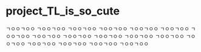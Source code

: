 # project_TL_is_so_cute
ㄱㅇㅇㄱㅇㅇ ㄱㅇㅇㄱㅇㅇ ㄱㅇㅇㄱㅇㅇ ㄱㅇㅇㄱㅇㅇ ㄱㅇㅇㄱㅇㅇ ㄱㅇㅇㄱㅇㅇ ㄱㅇㅇㄱㅇㅇ ㄱㅇㅇㄱㅇㅇ ㄱㅇㅇㄱㅇㅇ ㄱㅇㅇㄱㅇㅇ ㄱㅇㅇㄱㅇㅇ ㄱㅇㅇㄱㅇㅇ ㄱㅇㅇㄱㅇㅇ ㄱㅇㅇㄱㅇㅇ ㄱㅇㅇㄱㅇㅇ ㄱㅇㅇㄱㅇㅇ ㄱㅇㅇㄱㅇㅇ 
